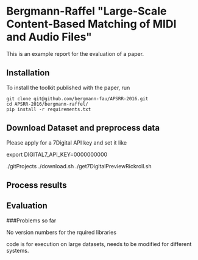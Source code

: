 # Bergmann-Raffel "Large-Scale Content-Based Matching of MIDI and Audio Files"


 This is an example report for the evaluation of a paper.

## Installation

To install the toolkit published with the paper, run

    git clone git@github.com/bergmann-fau/APSRR-2016.git
    cd APSRR-2016/bergmann-raffel/
    pip install -r requirements.txt

## Download Dataset and preprocess data
  
  Please apply for a 7Digital API key and set it like
  
  export DIGITAL7_API_KEY=0000000000
  
  ./gitProjects
  ./download.sh
  ./get7DigitalPreviewRickroll.sh

## Process results


## Evaluation

###Problems so far

No version numbers for the rquired libraries

code is for execution on large datasets, needs to be modified for different systems.
